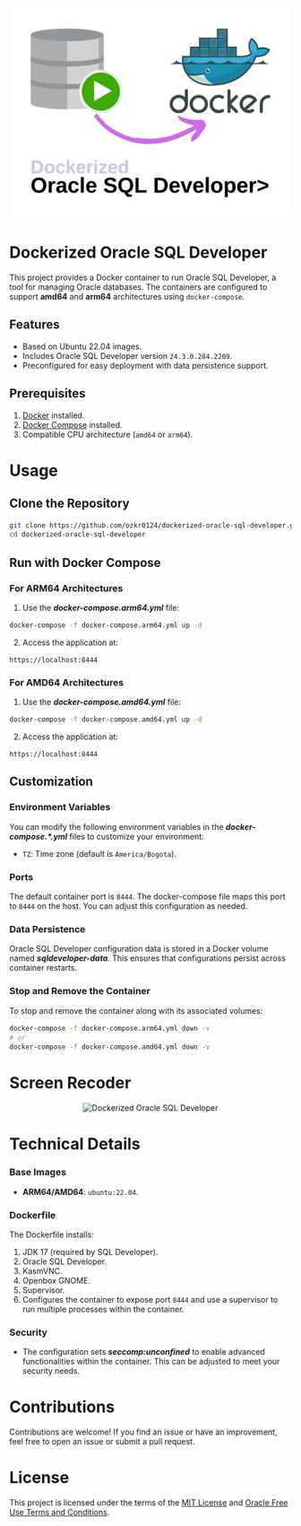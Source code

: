 <div align="center">
  <img src="images/banner-docker-oracle-sql-developer.png" alt="Dockerized Oracle SQL Developer" width="600">
</div>

# Dockerized Oracle SQL Developer

This project provides a Docker container to run Oracle SQL Developer, a tool for managing Oracle databases. The containers are configured to support **amd64** and **arm64** architectures using `docker-compose`.

## Features
- Based on Ubuntu 22.04 images.
- Includes Oracle SQL Developer version `24.3.0.284.2209`.
- Preconfigured for easy deployment with data persistence support.

## Prerequisites
1. [Docker](https://www.docker.com/) installed.
2. [Docker Compose](https://docs.docker.com/compose/) installed.
3. Compatible CPU architecture (`amd64` or `arm64`).

# Usage

## Clone the Repository
```bash
git clone https://github.com/ozkr0124/dockerized-oracle-sql-developer.git
cd dockerized-oracle-sql-developer
```

## Run with Docker Compose

### For ARM64 Architectures

1. Use the ***docker-compose.arm64.yml*** file:

```bash
docker-compose -f docker-compose.arm64.yml up -d
```
2. Access the application at:
```
https://localhost:8444
```

### For AMD64 Architectures

1. Use the ***docker-compose.amd64.yml*** file:
```bash
docker-compose -f docker-compose.amd64.yml up -d
```
2. Access the application at:
```
https://localhost:8444
```

## Customization

### Environment Variables

You can modify the following environment variables in the ***docker-compose.\*.yml*** files to customize your environment:
- `TZ`: Time zone (default is `America/Bogota`).

### Ports

The default container port is `8444`. The docker-compose file maps this port to `8444` on the host. You can adjust this configuration as needed.

### Data Persistence

Oracle SQL Developer configuration data is stored in a Docker volume named ***sqldeveloper-data***. This ensures that configurations persist across container restarts.

### Stop and Remove the Container

To stop and remove the container along with its associated volumes:

```bash
docker-compose -f docker-compose.arm64.yml down -v
# or
docker-compose -f docker-compose.amd64.yml down -v
```
# Screen Recoder

<div align="center">
  <img src="images/screen-recorder.gif" alt="Dockerized Oracle SQL Developer" width="600">
</div>

# Technical Details

### Base Images

- **ARM64/AMD64**: `ubuntu:22.04`.

### Dockerfile

The Dockerfile installs:
1. JDK 17 (required by SQL Developer).
2. Oracle SQL Developer.
3. KasmVNC.
4. Openbox GNOME.
5. Supervisor.
6. Configures the container to expose port `8444` and use a supervisor to run multiple processes within the container.

### Security

- The configuration sets ***seccomp:unconfined*** to enable advanced functionalities within the container. This can be adjusted to meet your security needs.

# Contributions

Contributions are welcome! If you find an issue or have an improvement, feel free to open an issue or submit a pull request.

# License

This project is licensed under the terms of the [MIT License](https://opensource.org/license/mit) and [Oracle Free Use Terms and Conditions](https://www.oracle.com/downloads/licenses/oracle-free-license.html).
